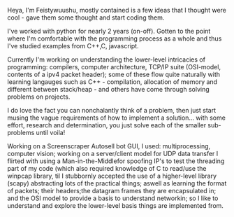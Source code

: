 Heya, I'm Feistywuushu, mostly contained is a few ideas that I thought were cool - gave them some thought and start coding them.

I've worked with python for nearly 2 years (on-off). Gotten to the point where I'm comfortable with the programming process as a whole and thus I've studied examples from C++,C, 
javascript. 

Currently I'm working on understanding the lower-level intricacies of programming: compilers, computer architecture, TCP/IP suite (OSI-model, contents of a ipv4 packet header); 
some of these flow quite naturally with learning langauges such as C++ - compilation, allocation of memory and different between stack/heap - and others have come through solving
problems on projects.

I do love the fact you can nonchalantly think of a problem, then just start musing the vague requirements of how to implement a solution... with some effort, research and determination, you just solve each of the smaller sub-problems until voila!

Working on a Screenscraper Autosell bot GUI, I used: multiprocessing, computer vision; working on a server/client model for UDP data transfer I flirted with using a Man-in-the-Middlefor spoofing IP's to test the threading part of my code (which also required knowledge of C to read/use the winpcap library, til I stubbornly accepted the use of a higher-level library (scapy) abstracting lots of the practical things; aswell as learning the format of packets; their headers;the datagram frames they are encapsulated in; and the OSI model to provide a basis to understand networkin; so I like to understand and explore the lower-level basis things are implemented from.

